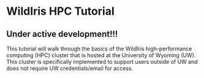 # WildIris HPC Tutorial

## Under active development!!!

This tutorial will walk through the basics of the WildIris high-performance computing (HPC) cluster that is hosted at the University of Wyoming (UW). This cluster is specifically implemented to support users outside of UW and does not require UW credentials/email for access.